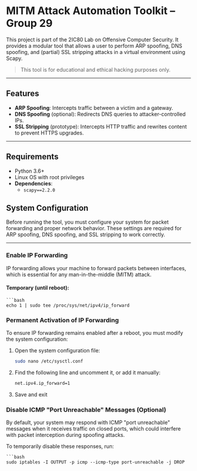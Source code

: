 # MITM Attack Automation Toolkit – Group 29

This project is part of the 2IC80 Lab on Offensive Computer Security. It provides a modular tool that allows a user to perform ARP spoofing, DNS spoofing, and (partial) SSL stripping attacks in a virtual environment using Scapy.

> This tool is for educational and ethical hacking purposes only.

---

## Features

- **ARP Spoofing**: Intercepts traffic between a victim and a gateway.
- **DNS Spoofing** (optional): Redirects DNS queries to attacker-controlled IPs.
- **SSL Stripping** (prototype): Intercepts HTTP traffic and rewrites content to prevent HTTPS upgrades.

---

## Requirements

- Python 3.6+
- Linux OS with root privileges
- **Dependencies**:
  - `scapy==2.2.0`

## System Configuration

Before running the tool, you must configure your system for packet forwarding and proper network behavior. These settings are required for ARP spoofing, DNS spoofing, and SSL stripping to work correctly.

---

### Enable IP Forwarding

IP forwarding allows your machine to forward packets between interfaces, which is essential for any man-in-the-middle (MITM) attack.

#### Temporary (until reboot):

    ```bash
    echo 1 | sudo tee /proc/sys/net/ipv4/ip_forward

### Permanent Activation of IP Forwarding

To ensure IP forwarding remains enabled after a reboot, you must modify the system configuration:

1. Open the system configuration file:
   ```bash
   sudo nano /etc/sysctl.conf

2. Find the following line and uncomment it, or add it manually:
    ```bash
    net.ipv4.ip_forward=1

3. Save and exit

### Disable ICMP "Port Unreachable" Messages (Optional)

By default, your system may respond with ICMP "port unreachable" messages when it receives traffic on closed ports, which could interfere with packet interception during spoofing attacks.

To temporarily disable these responses, run:

    ```bash
    sudo iptables -I OUTPUT -p icmp --icmp-type port-unreachable -j DROP

